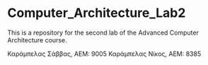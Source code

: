 # Computer_Architecture_Lab2
This is a repository for the second lab of the Advanced Computer Architecture course.


Καράμπελας Σάββας, ΑΕΜ: 9005
Καράμπελας Νίκος, ΑΕΜ: 8385
